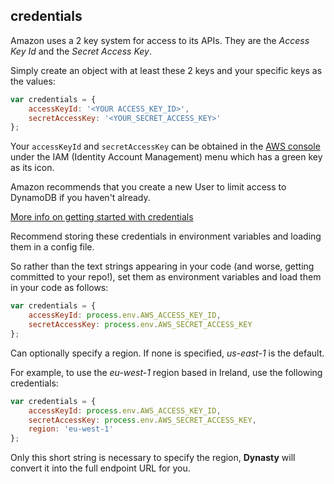 ## credentials

Amazon uses a 2 key system for access to its APIs. They are the *Access Key Id* and
the *Secret Access Key*.

Simply create an object with at least these 2 keys and your specific keys as the
values:

```js
var credentials = {
    accessKeyId: '<YOUR ACCESS_KEY_ID>',
    secretAccessKey: '<YOUR_SECRET_ACCESS_KEY>'
};
```

Your `accessKeyId` and `secretAccessKey` can be obtained in the
[AWS console][AWS] under the IAM (Identity Account Management) menu which has
a green key as its icon.

Amazon recommends that you create a new User to limit access to DynamoDB
if you haven't already.

[More info on getting started with credentials][GettingStarted]

Recommend storing these credentials in environment variables and loading them
in a config file.

So rather than the text strings appearing in your code (and worse, getting
committed to your repo!), set them as environment variables and load them
in your code as follows:

```js
var credentials = {
    accessKeyId: process.env.AWS_ACCESS_KEY_ID,
    secretAccessKey: process.env.AWS_SECRET_ACCESS_KEY
};
```

Can optionally specify a region. If none is specified, *us-east-1* is the default.

For example, to use the *eu-west-1* region based in Ireland, use the following
credentials:

```js
var credentials = {
    accessKeyId: process.env.AWS_ACCESS_KEY_ID,
    secretAccessKey: process.env.AWS_SECRET_ACCESS_KEY,
    region: 'eu-west-1'
};
```

Only this short string is necessary to specify the region, **Dynasty** will convert
it into the full endpoint URL for you.

[AWS]: https://console.aws.amazon.com/iam/home?#users
[GettingStarted]: http://docs.aws.amazon.com/IAM/latest/UserGuide/IAMGettingStarted.html
